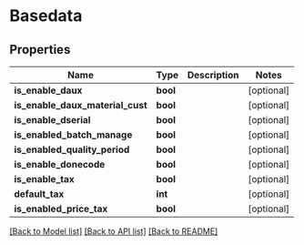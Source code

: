 # Basedata

## Properties
Name | Type | Description | Notes
------------ | ------------- | ------------- | -------------
**is_enable_daux** | **bool** |  | [optional] 
**is_enable_daux_material_cust** | **bool** |  | [optional] 
**is_enable_dserial** | **bool** |  | [optional] 
**is_enabled_batch_manage** | **bool** |  | [optional] 
**is_enabled_quality_period** | **bool** |  | [optional] 
**is_enable_donecode** | **bool** |  | [optional] 
**is_enable_tax** | **bool** |  | [optional] 
**default_tax** | **int** |  | [optional] 
**is_enabled_price_tax** | **bool** |  | [optional] 

[[Back to Model list]](../README.md#documentation-for-models) [[Back to API list]](../README.md#documentation-for-api-endpoints) [[Back to README]](../README.md)



